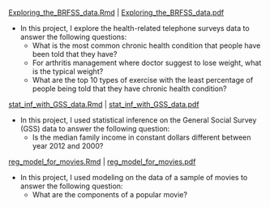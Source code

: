 <a href="https://github.com/steffen-zou/statistics/blob/master/Exploring_the_BRFSS_data.Rmd">Exploring_the_BRFSS_data.Rmd</a> | <a href="https://github.com/steffen-zou/statistics/blob/master/Exploring_the_BRFSS_data.pdf">Exploring_the_BRFSS_data.pdf</a>

<ul>
  <li>
    In this project, I explore the health-related telephone surveys data to answer the following questions:
    <ul>
      <li>
        What is the most common chronic health condition that people have been told that they have?
      </li>
      <li>
        For arthritis management where doctor suggest to lose weight, what is the typical weight?
      </li>
      <li>
        What are the top 10 types of exercise with the least percentage of people being told that they have chronic health condition?
      </li>
    </ul>
  </li>
</ul>

<a href="https://github.com/steffen-zou/statistics/blob/master/stat_inf_with_GSS_data.Rmd">stat_inf_with_GSS_data.Rmd</a> | <a href="https://github.com/steffen-zou/statistics/blob/master/stat_inf_with_GSS_data.pdf">stat_inf_with_GSS_data.pdf</a>

<ul>
  <li>
    In this project, I used statistical inference on the General Social Survey (GSS) data to answer the following question:
    <ul>
      <li>
        Is the median family income in constant dollars different between year 2012 and 2000?
      </li>
    </ul>
  </li>
</ul>

<a href="https://github.com/steffen-zou/statistics/blob/master/reg_model_for_movies.Rmd">reg_model_for_movies.Rmd</a> | <a href="https://github.com/steffen-zou/statistics/blob/master/reg_model_for_movies.pdf">reg_model_for_movies.pdf</a>

<ul>
  <li>
    In this project, I used modeling on the data of a sample of movies to answer the following question:
    <ul>
      <li>
        What are the components of a popular movie?
      </li>
    </ul>
  </li>
</ul>
